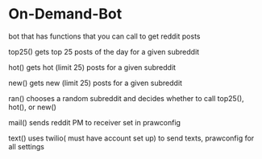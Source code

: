# On-Demand-Bot
bot that has functions that you can call to get reddit posts

top25() gets top 25 posts of the day for a given subreddit
    
hot() gets hot (limit 25) posts for a given subreddit
    
new() gets new (limit 25) posts for a given subreddit
    
ran() chooses a random subreddit and decides whether to call top25(), hot(), or new()
    
mail() sends reddit PM to receiver set in prawconfig
    
text() uses twilio( must have account set up) to send texts, prawconfig for all settings
